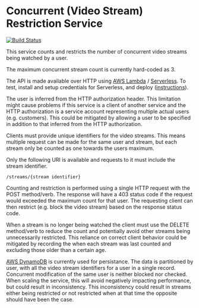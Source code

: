 Concurrent (Video Stream) Restriction Service
=

[![Build Status](https://travis-ci.org/grahamdyson/concurrent-restriction-service.svg?branch=master)](https://travis-ci.org/grahamdyson/concurrent-restriction-service)

This service counts and restricts the number of concurrent video streams being watched by a user.

The maximum concurrent stream count is currently hard-coded as 3.

The API is made available over HTTP using [AWS Lambda](https://aws.amazon.com/lambda/) / [Serverless](https://serverless.com/). To test, install and setup credentials for Serverless, and deploy ([instructions](https://serverless.com/framework/docs/providers/aws/guide/)).

The user is inferred from the HTTP authorization header. This limitation might cause problems if this service is a client of another service and the HTTP authorization is a service account representing multiple actual users (e.g. customers). This could be mitigated by allowing a user to be specified in addition to that inferred from the HTTP authorization.

Clients must provide unique identifiers for the video streams. This means multiple request can be made for the same user and stream, but each stream only be counted as one towards the users maximum.

Only the following URI is available and requests to it must include the stream identifier.

```
/streams/{stream identifier}
```

Counting and restriction is performed using a single HTTP request with the POST method/verb. The response will have a 403 status code if the request would exceeded the maximum count for that user. The requesting client can then restrict (e.g. block the video stream) based on the response status code.

When a stream is no longer being watched the client must use the DELETE method/verb to reduce the count and potentially avoid other streams being unnecessarily restricted. This reliance on correct client behavior could be mitigated by recording the when each stream was last counted and excluding those older than a certain age.

[AWS DynamoDB](https://aws.amazon.com/dynamodb/) is currently used for persistance. The data is partitioned by user, with all the video stream identifiers for a user in a single record. Concurrent modification of the same user is neither blocked nor checked. When scaling the service, this will avoid negatively impacting performance, but could result in inconsistency. This inconsistency could result in streams either being restricted or not restricted when at that time the opposite should have been the case.
